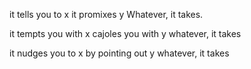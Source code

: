 


it tells you to x
it promixes y
Whatever, it takes.


it tempts you with x
cajoles you with y
whatever, it takes


it nudges you to x
by pointing out y
whatever, it takes
